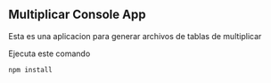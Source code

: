 ## Multiplicar Console App

Esta es una aplicacion para generar archivos de tablas de multiplicar

Ejecuta este comando 

````
npm install

````